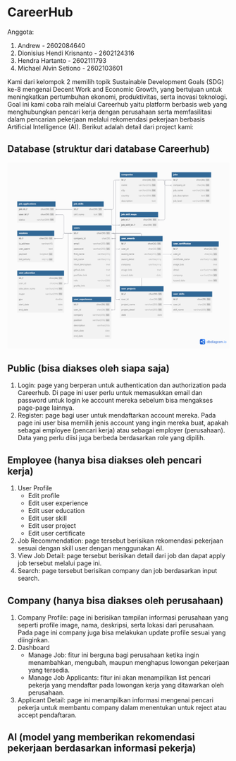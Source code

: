 # CareerHub
Anggota:
1. Andrew - 2602084640
2. Dionisius Hendi Krisnanto - 2602124316
3. Hendra Hartanto - 2602111793
4. Michael Alvin Setiono - 2602103601

Kami dari kelompok 2 memilih topik Sustainable Development Goals (SDG) ke-8 mengenai Decent Work and Economic Growth, yang bertujuan untuk meningkatkan pertumbuhan ekonomi, produktivitas, serta inovasi teknologi. Goal ini kami coba raih melalui Careerhub yaitu platform berbasis web yang menghubungkan pencari kerja dengan perusahaan serta memfasilitasi dalam pencarian pekerjaan melalui rekomendasi pekerjaan berbasis Artificial Intelligence (AI). Berikut adalah detail dari project kami:

## Database (struktur dari database Careerhub)
![ERD](https://raw.githubusercontent.com/Kileorguy/CareerHub/main/ERD%20-%20Careerhub.png)

## Public (bisa diakses oleh siapa saja)
1. Login: page yang berperan untuk authentication dan authorization pada Careerhub. Di page ini user perlu untuk memasukkan email dan password untuk login ke account mereka sebelum bisa mengakses page-page lainnya.
2. Register: page bagi user untuk mendaftarkan account mereka. Pada page ini user bisa memilih jenis account yang ingin mereka buat, apakah sebagai employee (pencari kerja) atau sebagai employer (perusahaan). Data yang perlu diisi juga berbeda berdasarkan role yang dipilih.

## Employee (hanya bisa diakses oleh pencari kerja)
1. User Profile
   - Edit profile
   - Edit user experience
   - Edit user education
   - Edit user skill
   - Edit user project
   - Edit user certificate
2. Job Recommendation: page tersebut berisikan rekomendasi pekerjaan sesuai dengan skill user dengan menggunakan AI.
3. View Job Detail: page tersebut berisikan detail dari job dan dapat apply job tersebut melalui page ini.
4. Search: page tersebut berisikan company dan job berdasarkan input search.


## Company (hanya bisa diakses oleh perusahaan)
1. Company Profile: page ini berisikan tampilan informasi perusahaan yang seperti profile image, nama, deskripsi, serta lokasi dari perusahaan. Pada page ini company juga bisa melakukan update profile sesuai yang diinginkan.
2. Dashboard
   - Manage Job: fitur ini berguna bagi perusahaan ketika ingin menambahkan, mengubah, maupun menghapus lowongan pekerjaan yang tersedia.
   - Manage Job Applicants: fitur ini akan menampilkan list pencari pekerja yang mendaftar pada lowongan kerja yang ditawarkan oleh perusahaan.
3. Applicant Detail: page ini menampilkan informasi mengenai pencari pekerja untuk membantu company dalam menentukan untuk reject atau accept pendaftaran.


## AI (model yang memberikan rekomendasi pekerjaan berdasarkan informasi pekerja)
